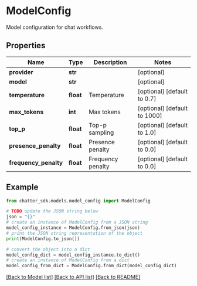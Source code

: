 # ModelConfig

Model configuration for chat workflows.

## Properties

Name | Type | Description | Notes
------------ | ------------- | ------------- | -------------
**provider** | **str** |  | [optional] 
**model** | **str** |  | [optional] 
**temperature** | **float** | Temperature | [optional] [default to 0.7]
**max_tokens** | **int** | Max tokens | [optional] [default to 1000]
**top_p** | **float** | Top-p sampling | [optional] [default to 1.0]
**presence_penalty** | **float** | Presence penalty | [optional] [default to 0.0]
**frequency_penalty** | **float** | Frequency penalty | [optional] [default to 0.0]

## Example

```python
from chatter_sdk.models.model_config import ModelConfig

# TODO update the JSON string below
json = "{}"
# create an instance of ModelConfig from a JSON string
model_config_instance = ModelConfig.from_json(json)
# print the JSON string representation of the object
print(ModelConfig.to_json())

# convert the object into a dict
model_config_dict = model_config_instance.to_dict()
# create an instance of ModelConfig from a dict
model_config_from_dict = ModelConfig.from_dict(model_config_dict)
```
[[Back to Model list]](../README.md#documentation-for-models) [[Back to API list]](../README.md#documentation-for-api-endpoints) [[Back to README]](../README.md)


